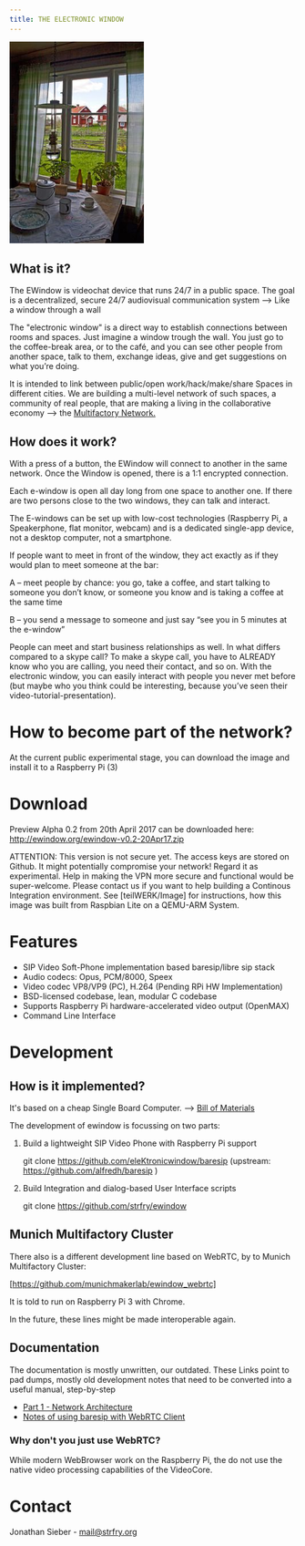 ```yaml
---
title: THE ELECTRONIC WINDOW
---
```



![the typical CASE di RINGHIERA, in North Italy. Every window is one in front of the other one and interaction is much more than in a flat.](Hackpad-D-export-09Dec2016_files/multifactory.jpg)

## What is it?


The EWindow is videochat device that runs 24/7 in a public space.
The goal is a decentralized, secure 24/7 audiovisual communication system --> Like a window through a wall

The "electronic window" is a direct way to establish connections between rooms and spaces. 
Just imagine a window trough the wall. You just go to the coffee-break area, or to the café, and you can see other people from another space, talk to them, exchange ideas, give and get suggestions on what you’re doing. 

It is intended to link between public/open work/hack/make/share Spaces in different cities. We are building a multi-level network of such spaces, a community of real people, that are making a living in the collaborative economy --> the [Multifactory Network.](MultiFactory.html)


## How does it work?

With a press of a button, the EWindow will connect to another in the same network.
Once the Window is opened, there is a 1:1 encrypted connection.

Each e-window is open all day long from one space to another one. If there are two persons close to the two windows, they can talk and interact.

The E-windows can be set up with low-cost technologies (Raspberry Pi, a Speakerphone, flat monitor, webcam) and is a dedicated single-app device, not a desktop computer, not a smartphone.

If people want to meet in front of the window, they act exactly as if they would plan to meet someone at the bar:

A – meet people by chance: you go, take a coffee, and start talking to someone you don’t know, or someone you know and is taking a coffee at the same time

B – you send a message to someone and just say “see you in 5 minutes at the e-window”

People can meet and start business relationships as well. In what differs compared to a skype call? To make a skype call, you have to ALREADY know who you are calling, you need their contact, and so on. With the electronic window, you can easily interact with people you never met before (but maybe who you think could be interesting, because you’ve seen their video-tutorial-presentation).



# How to become part of the network?

At the current public experimental stage, you can download the image and install it to a Raspberry Pi (3)



Download  
========

Preview Alpha 0.2 from 20th April 2017 can be downloaded here:
http://ewindow.org/ewindow-v0.2-20Apr17.zip

ATTENTION: This version is not secure yet. The access keys are stored on Github. It might potentially compromise your network!
Regard it as experimental.
Help in making the VPN more secure and functional would be super-welcome.
Please contact us if you want to help building a Continous Integration environment. 
See [teilWERK/Image] for instructions, how this image was built from Raspbian Lite on a QEMU-ARM System.

# Features

- SIP Video Soft-Phone implementation based baresip/libre sip stack
- Audio codecs: Opus, PCM/8000, Speex
- Video codec VP8/VP9 (PC), H.264 (Pending RPi HW Implementation)
- BSD-licensed codebase, lean, modular C codebase
- Supports Raspberry Pi hardware-accelerated video output (OpenMAX)
- Command Line Interface


Development  
===========

## How is it implemented?

It's based on a cheap Single Board Computer. --> [Bill of Materials](manual/EWindow-BOM)

The development of ewindow is focussing on two parts:

1) Build a lightweight SIP Video Phone with Raspberry Pi support

    git clone https://github.com/eleKtronicwindow/baresip
    (upstream: https://github.com/alfredh/baresip )

2) Build Integration and dialog-based User Interface scripts

    git clone https://github.com/strfry/ewindow

## Munich Multifactory Cluster

There also is a different development line based on WebRTC, by to Munich Multifactory Cluster:

[https://github.com/munichmakerlab/ewindow_webrtc]

It is told to run on Raspberry Pi 3 with Chrome.

In the future, these lines might be made interoperable again.

## Documentation

The documentation is mostly unwritten, our outdated.
These Links point to pad dumps, mostly old development notes that need
to be converted into a useful manual, step-by-step

- [Part 1 - Network Architecture](manual/EWindow-1)
- [Notes of using baresip with WebRTC Client](devlog/EWindow-7-WebRTC)

### Why don't you just use WebRTC?

While modern WebBrowser work on the Raspberry Pi, the do not use the native video processing capabilities of the VideoCore.



Contact
=======

Jonathan Sieber - mail@strfry.org

